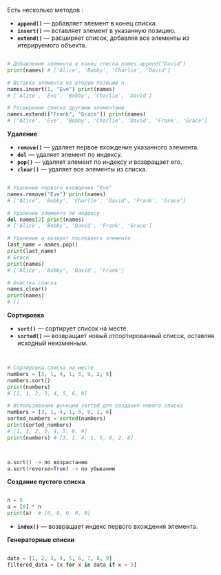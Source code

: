 Есть несколько методов : 
- **`append()`** — добавляет элемент в конец списка.
- **`insert()`** — вставляет элемент в указанную позицию.
- **`extend()`** — расширяет список, добавляя все элементы из итерируемого объекта.

```python

# Добавление элемента в конец списка names.append("David") 
print(names) # ['Alice', 'Bobby', 'Charlie', 'David'] 

# Вставка элемента на вторую позицию n
names.insert(1, "Eve") print(names) 
# ['Alice', 'Eve', 'Bobby', 'Charlie', 'David'] 

# Расширение списка другими элементами 
names.extend(["Frank", "Grace"]) print(names) 
# ['Alice', 'Eve', 'Bobby', 'Charlie', 'David', 'Frank', 'Grace']

```

**Удаление** 

- **`remove()`** — удаляет первое вхождение указанного элемента.
- **`del`** — удаляет элемент по индексу.
- **`pop()`** — удаляет элемент по индексу и возвращает его.
- **`clear()`** — удаляет все элементы из списка.

```python

# Удаление первого вхождения "Eve" 
names.remove("Eve") print(names) 
# ['Alice', 'Bobby', 'Charlie', 'David', 'Frank', 'Grace'] 

# Удаление элемента по индексу 
del names[2] print(names) 
# ['Alice', 'Bobby', 'David', 'Frank', 'Grace'] 

# Удаление и возврат последнего элемента 
last_name = names.pop() 
print(last_name) 
# Grace 
print(names) 
# ['Alice', 'Bobby', 'David', 'Frank'] 

# Очистка списка 
names.clear() 
print(names) 
# []

```


**Сортировка**

- **`sort()`** — сортирует список на месте.
- **`sorted()`** — возвращает новый отсортированный список, оставляя исходный неизменным.


```python


# Сортировка списка на месте 
numbers = [3, 1, 4, 1, 5, 9, 2, 6] 
numbers.sort() 
print(numbers) 
# [1, 1, 2, 3, 4, 5, 6, 9] 

# Использование функции sorted для создания нового списка 
numbers = [3, 1, 4, 1, 5, 9, 2, 6] 
sorted_numbers = sorted(numbers) 
print(sorted_numbers) 
# [1, 1, 2, 3, 4, 5, 6, 9] 
print(numbers) # [3, 1, 4, 1, 5, 9, 2, 6]



a.sort() -> по возрастанию
a.sort(reverse=True) -> по убыванию

```


**Создание пустого списка** 

```python

n = 5
a = [0] * n
print(a)  # [0, 0, 0, 0, 0]

```

- **`index()`** — возвращает индекс первого вхождения элемента.


**Генераторные списки** 

```python 

data = [1, 2, 3, 4, 5, 6, 7, 8, 9] 
filtered_data = [x for x in data if x > 5]

```

